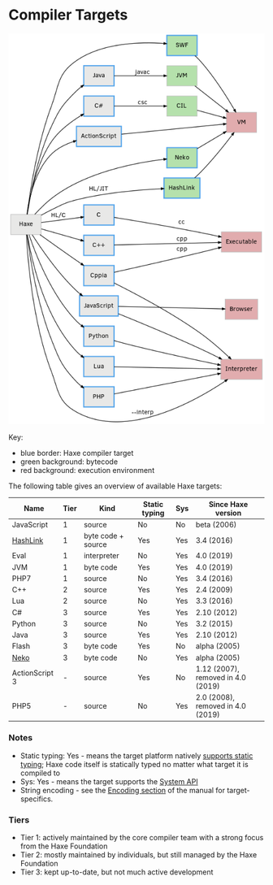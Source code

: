 Compiler Targets
=======

![Haxe Targets at a glance](haxe-targets.png)

Key:

  * blue border: Haxe compiler target
  * green background: bytecode
  * red background: execution environment

The following table gives an overview of available Haxe targets:

Name | Tier | Kind | Static typing | Sys  | Since Haxe version
--- | --- | --- | --- | --- | ---
JavaScript | 1 | source | No | No | beta (2006)
[HashLink](https://hashlink.haxe.org/) | 1 | byte code + source | Yes | Yes | 3.4 (2016)
Eval | 1 | interpreter | No | Yes | 4.0 (2019)
JVM | 1 | byte code | Yes | Yes | 4.0 (2019)
PHP7 | 1 | source | No | Yes | 3.4 (2016)
C++ | 2 | source | Yes | Yes | 2.4 (2009)
Lua | 2 | source | No | Yes | 3.3 (2016)
C# | 3 | source | Yes | Yes | 2.10 (2012)
Python | 3 | source | No | Yes | 3.2 (2015)
Java | 3 | source | Yes | Yes | 2.10 (2012)
Flash | 3 | byte code | Yes | No | alpha (2005)
[Neko](https://nekovm.org/) | 3 | byte code | No | Yes  | alpha (2005)
ActionScript 3 | - | source | Yes | No | 1.12 (2007), removed in 4.0 (2019)
PHP5 | -  | source | No | Yes | 2.0 (2008), removed in 4.0 (2019)


### Notes

- Static typing: Yes - means the target platform natively [supports static typing](https://haxe.org/manual/types-nullability.html); Haxe code itself is statically typed no matter what target it is compiled to
- Sys: Yes - means the target supports the [System API](http://api.haxe.org/Sys.html)
- String encoding - see the [Encoding section](https://haxe.org/manual/std-String-encoding.html) of the manual for target-specifics.

### Tiers

- Tier 1: actively maintained by the core compiler team with a strong focus from the Haxe Foundation
- Tier 2: mostly maintained by individuals, but still managed by the Haxe Foundation
- Tier 3: kept up-to-date, but not much active development
